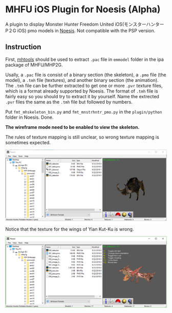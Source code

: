 # MHFU iOS Plugin for Noesis (Alpha)
A plugin to display Monster Hunter Freedom United iOS(モンスターハンターP２G iOS) pmo models in [Noesis](https://richwhitehouse.com/index.php?content=inc_projects.php). Not compatible with the PSP version.

## Instruction

First, [mhtools](https://github.com/codestation/mhtools) should be used to extract `.pac` file in `emmodel` folder in the ipa package of MHFU/MHP2G.

Usally, a `.pac` file is consist of a binary section (the skeleton), a `.pmo` file (the model), a `.tmh` file (textures), and another binary section (the animation). The `.tmh` file can be further extracted to get one or more `.pvr` texture files, which is a format already supported by Noesis. The format of `.tmh` file is fairly easy so you should try to extract it by yourself. Name the extrected `.pvr` files the same as the `.tmh` file but followed by numbers.

Put `fmt_mhskeleton_bin.py` and `fmt_mnstrhntr_pmo.py` in the `plugin/python` folder in Noesis. Done.

__The wireframe mode need to be enabled to view the skeleton.__

The rules of texture mapping is still unclear, so wrong texture mapping is sometimes expected.

![Simple Model](screenshots/Bore.PNG)

Notice that the texture for the wings of Yian Kut-Ku is wrong.

![Complex Wyvern Model](screenshots/Yiankuku.PNG)
